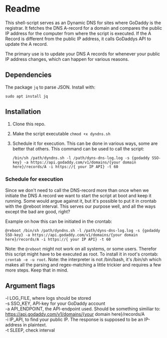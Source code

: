 # Readme

This shell-script serves as an Dynamic DNS for sites where GoDaddy is the registrar. It fetches the DNS A-record for a domain and compares the public IP address for the computer from where the script is executed. If the A Record is different from the public IP address, it calls GoDaddys API to update the A record.

The primary use is to update your DNS A records for whenever your public IP address changes, which can happen for various reasons.

## Dependencies
The package `jq` to parse JSON. Install with:

`sudo apt install jq`

## Installation

1. Clone this repo.
2. Make the script executable `chmod +x dyndns.sh`
3. Schedule it for execution. This can be done in various ways, some are better that others. This command can be used to call the script: 
    
    `/bin/sh /path/dyndns.sh -l /path/dyns-dns-log.log -s {godaddy SSO-key} -a https://api.godaddy.com/v1/domains/{your domain here}/records/A -i https://{ your IP API} -t 60`

### Schedule for execution

Since we don't need to call the DNS-record more than once when we initiate the DNS A record we want to start the script at boot and keep it running. Some would argue against it, but it's possible to put it in crontab with the @reboot interval. This serves our purpose well, and all the ways except the bad are good, right?

Example on how this can be initiated in the crontab:

`@reboot /bin/sh /path/dyndns.sh -l /path/dyns-dns-log.log -s {godaddy SSO-key} -a https://api.godaddy.com/v1/domains/{your domain here}/records/A -i https://{ your IP API} -t 60`

Note: the `@reboot` might not work on all systems, or some users. Therefor this script might have to be executed as root. To install it in root's crontab: `crontab -e -u root`.
Note: the interpreter is not /bin/bash, it's /bin/sh which makes all the parsing and regex-matching a little trickier and requires a few more steps. Keep that in mind.

## Argument flags
-l LOG_FILE, where logs should be stored  
-s SSO_KEY, API-key for your GoDaddy account  
-a API_ENDPOINT, the API-endpoint used. Should be something similiar to: https://api.godaddy.com/v1/domains/{your domain here}/records/A  
-i IP_API, to find your public IP. The response is supposed to be an IP-address in plaintext.  
-t SLEEP, check interval  
